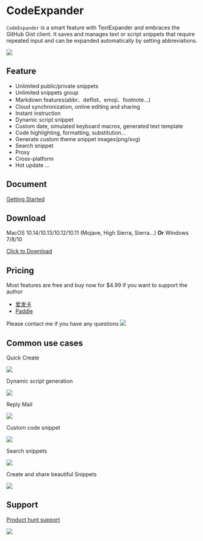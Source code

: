 # CodeExpander

`CodeExpander` is a smart feature with TextExpander and embraces the GitHub Gist client. It saves and manages text or script snippets that require repeated input and can be expanded automatically by setting abbreviations.

![](.gitbook/assets/map-main.png)

## **Feature**

- Unlimited public/private snippets
- Unlimited snippets group
- Markdown features(abbr、deflist、emoji、footnote...)
- Cloud synchronization, online editing and sharing 
- Instant instruction 
- Dynamic script snippet 
- Custom date, simulated keyboard macros, generated text template 
- Code highlighting, formatting, substitution...
- Generate custom theme snippet images(png/svg)
- Search snippet 
- Proxy
- Cross-platform
- Hot update
  ...

## **Document**

[Getting Started](https://once.work/introduce/basic-usage)

## **Download**

MacOS 10.14/10.13/10.12/10.11 \(Mojave, High Sierra, Sierra...\) **Or** Windows 7/8/10

[Click to Download](https://github.com/oncework/codeexpander/releases)

## **Pricing**
Most features are free and buy now for \$4.99 if you want to support the author

- [爱发卡](http://t.cn/EUl64FS)
- [Paddle](https://pay.paddle.com/checkout/540339)

Please contact me if you have any questions
![](.gitbook/assets/weixin-profile.jpg)

## Common use cases

Quick Create

![](.gitbook/assets/gene-snippet.gif)

Dynamic script generation

![](.gitbook/assets/gene-md.gif)

Reply Mail

![](.gitbook/assets/fill-in%20%281%29.gif)

Custom code snippet

![](.gitbook/assets/custom-snippet.gif)

Search snippets

![](.gitbook/assets/search-bar.gif)

Create and share beautiful Snippets

![](.gitbook/assets/gene-pic.gif)

## **Support**

[Product hunt support](https://www.producthunt.com/posts/oncework?utm_source=badge-featured&utm_medium=badge&utm_souce=badge-oncework)

![](https://api.producthunt.com/widgets/embed-image/v1/featured.svg?post_id=135763&theme=light)